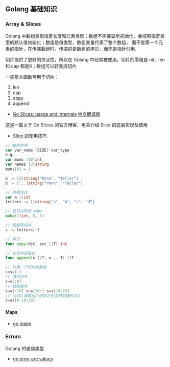 
## Golang 基础知识

### Array & Slices

Golang 中数组类型指定长度和元素类型；数组不需要显示初始化，会按照指定类型的默认值初始化；数组是值类型，数组变量代表了整个数组，
而不是第一个元素的指针，在传递数组时，传递的是数组的拷贝，而不是指针引用.

切片提供了更好的灵活性，所以在 Golang 中经常被使用。切片的零值是 nil，len 和 cap 都是0；数组可以转变成切片

一些基本函数可用于切片：
1. len
2. cap
3. copy
4. append

- [Go Slices: usage and internals](https://blog.golang.org/go-slices-usage-and-internals) [中文翻译版](https://blog.go-zh.org/go-slices-usage-and-internals)

这是一篇关于 Go Slices 的官方博客，用来介绍 Slice 的底层实现及使用

- [Slice 的使用技巧](https://segmentfault.com/a/1190000018015717)

```go
// 数组声明
var var_name [SIZE] var_type
e.g.
var mums [10]int
var names [3]string
mums[0] = 1

b := [2]string{"Penn", "Teller”}
b := [...]string{"Penn", "Teller"}

// 声明切片
var a []int
letters := []string{"a", "b", "c", "d”}

// 还可以使用 make
make([]int, 5, 5)

// 数组转切片
s := letters[:]

// 拷贝
func copy(dst, src []T) int

// 在切片后追加
func append(s []T, x ...T) []T

// 引用一个切片或数组
s=ss[:] 
// 清空切片
s=s[:0] 
// 截取接片
s=s[:10] s=s[10:] s=s[10:20] 
// 从切片或数组引用指定长度和容量的切片
s=ss[0:10:20] 
```

#### Maps

- [go maps](https://blog.golang.org/go-maps-in-action)

### Errors

Golang 的错误类型

- [go error are values](https://blog.golang.org/errors-are-values)
